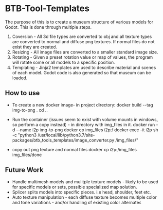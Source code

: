 # BTB-Tool-Templates

The purpose of this is to create a museum structure of various models for Godot. This is done through multiple steps.

1. Coversion - All 3d file types are converted to obj and all texture types are converted to normal and diffuse png textures. If normal files do not exist they are created.
2. Resizing - All image files are converted to a smaller standard image size.
3. Rotating - Given a preset rotation value or map of values, the program will rotate some or all models to a specific position.
4. Templating - Jinja2 templates are used to describe material and scenes of each model. Godot code is also generated so that museum can be loaded.

## How to use
- To create a new docker image- in project directory:
  docker build --tag img-to-png .
  cd ..

- Run the container (issues seem to exist with volume mounts in windows, so perform a copy instead) - in directory with img_files in it.
  docker run -d --name i2p img-to-png
  docker cp img_files i2p:/
  docker exec -it i2p sh -c "python3 /usr/local/lib/python3.7/site-packages/btb_tools_templates/image_converter.py /img_files/"

- copy out png texture and normal files
  docker cp i2p:/img_files img_files/done


## Future Work
- Handle multimesh models and mulitple texture models - likely to be used for specific models or sets, possible specialized map solution.
- Splicer splits models into specific pieces. i.e head, shoulder, feet etc.
- Auto texture manipulation - each diffuse texture becomes multiple color and tone variations - and/or handling of existing color alternates